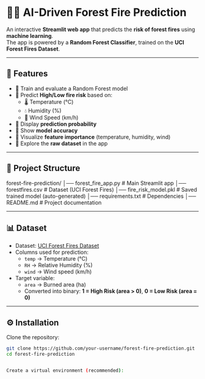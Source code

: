 # 🌲🔥 AI-Driven Forest Fire Prediction  

An interactive **Streamlit web app** that predicts the **risk of forest fires** using **machine learning**.  
The app is powered by a **Random Forest Classifier**, trained on the **UCI Forest Fires Dataset**.  

---

## 🚀 Features  
- 🔹 Train and evaluate a Random Forest model  
- 🔹 Predict **High/Low fire risk** based on:
  - 🌡️ Temperature (°C)  
  - 💧 Humidity (%)  
  - 💨 Wind Speed (km/h)  
- 🔹 Display **prediction probability**  
- 🔹 Show **model accuracy**  
- 🔹 Visualize **feature importance** (temperature, humidity, wind)  
- 🔹 Explore the **raw dataset** in the app  

---

## 📂 Project Structure  

forest-fire-prediction/
│── forest_fire_app.py # Main Streamlit app
│── forestfires.csv # Dataset (UCI Forest Fires)
│── fire_risk_model.pkl # Saved trained model (auto-generated)
│── requirements.txt # Dependencies
│── README.md # Project documentation


---

## 📊 Dataset  

- Dataset: [UCI Forest Fires Dataset](https://archive.ics.uci.edu/ml/datasets/forest+fires)  
- Columns used for prediction:  
  - `temp` → Temperature (°C)  
  - `RH` → Relative Humidity (%)  
  - `wind` → Wind speed (km/h)  
- Target variable:  
  - `area` → Burned area (ha)  
  - Converted into binary: **1 = High Risk (area > 0)**, **0 = Low Risk (area = 0)**  

---

## ⚙️ Installation  

Clone the repository:  

```bash
git clone https://github.com/your-username/forest-fire-prediction.git
cd forest-fire-prediction


Create a virtual environment (recommended):
